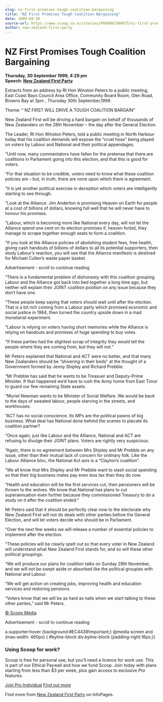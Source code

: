 ```yaml
---
slug: nz-first-promises-tough-coalition-bargaining
title: "NZ First Promises Tough Coalition Bargaining"
date: 1999-09-30
source-url: https://www.scoop.co.nz/stories/PA9909/S00675/nz-first-promises-tough-coalition-bargaining.htm
author: new-zealand-first-party
---
```

NZ First Promises Tough Coalition Bargaining
============================================

**Thursday, 30 September 1999, 4:29 pm**  
**Speech: [New Zealand First Party](https://info.scoop.co.nz/New_Zealand_First_Party)**

Extracts from an address by Rt Hon Winston Peters to a public meeting, East Coast Bays Council Area Office, Community Board Room, Glen Road, Browns Bay at 3pm , Thursday 30th September,1999.

Theme: “ NZ FIRST WILL DRIVE A TOUGH COALITION BARGAIN”

New Zealand First will be driving a hard bargain on behalf of thousands of New Zealanders on the 28th November – the day after the General Election.

The Leader, Rt Hon Winston Peters, told a public meeting in North Harbour today that his coalition demands will expose the “cruel hoax” being played on voters by Labour and National and their political appendages.

“Until now, many commentators have fallen for the pretense that there are coalitions in Parliament going into this election, and that this is good for voters.

“For that situation to be credible, voters need to know what these coalition policies are – but, in truth, there are none upon which there is agreement.

“It is yet another political exercise in deception which voters are intelligently starting to see through.

“Look at the Alliance. Jim Anderton is promising Heaven on Earth for people at a cost of billions of dollars, knowing full well that he will never have to honour his promises.

“Labour, which is becoming more like National every day, will not let the Alliance spend one cent on its election promises if, heaven forbid, they manage to scrape together enough seats to form a coalition.

“If you look at the Alliance policies of abolishing student fees, free health, giving cash handouts of billions of dollars to all its potential supporters, then study Labour’s reaction, you will see that the Alliance manifesto is destined for Michael Cullen’s waste paper basket.

Advertisement - scroll to continue reading





“There is a fundamental problem of dishonesty with this coalition grouping. Labour and the Alliance got back into bed together a long time ago, but neither will explain their JOINT coalition position on any issue because they don’t have one.

“These people keep saying that voters should wait until after the election. That is a bit rich coming from a Labour party which promised economic and social justice in 1984, then turned the country upside down in a mad monetarist experiment.

“Labour is relying on voters having short memories while the Alliance is relying on handouts and promises of huge spending to buy votes.

“If these parties had the slightest scrap of integrity they would tell the people where they are coming from, but they will not.”

Mr Peters explained that National and ACT were no better, and that many New Zealanders should be “shivering in their beds” at the thought of a Government formed by Jenny Shipley and Richard Prebble.

“Mr Prebble has said that he wants to be Treasuer and Deputy-Prime Minister. If that happened we’d have to rush the Army home from East Timor to guard our few remaining State assets.

“Muriel Newman wants to be Minister of Social Welfare. We would be back to the days of sweated labour, people starving in the streets, and workhouses.

“ACT has no social conscience. Its MPs are the political pawns of big business. What deal has National done behind the scenes to placate its coalition partner?

“Once again, just like Labour and the Alliance, National and ACT are refusing to divulge their JOINT plans. Voters are rightly very suspicious.

“Again, there is no agreement between Mrs Shipley and Mr Prebble on any issue, other than their mutual lack of concern for ordinary folk. Like the Labour Alliance bloc, the National Act axis is a “Clayton’s coalition”.

“We all know that Mrs Shipley and Mr Prebble want to slash social spending so that their big business mates pay even less tax than they do now.

“Health and education will be the first services cut, then pensioners will be thrown to the wolves. We know that National has plans to cut superannuation even further because they commissioned Treasury to do a study on it after the coalition ended.”

Mr Peters said that it should be perfectly clear now to the electorate why New Zealand First will not do deals with other parties before the General Election, and will let voters decide who should be in Parliament.

“Over the next few weeks we will release a number of essential policies to implement after the election.

“These policies will be clearly spelt out so that every voter in New Zealand will understand what New Zealand First stands for, and so will these other political groupings.

“We will produce our plans for coalition talks on Sunday 28th November, and we will not be swept aside or absorbed like the political groupies with National and Labour.

“We will get action on creating jobs, improving health and education services and restoring pensions.

“Voters know that we will be as hard as nails when we start talking to these other parties,” said Mr Peters.  

[© Scoop Media](http://www.scoop.co.nz/about/terms.html)  

Advertisement - scroll to continue reading



a.supporter:hover {background:#EC4438!important;} @media screen and (max-width: 480px) { #byline-block div.byline-block {padding-right:16px;}}

### Using Scoop for work?

Scoop is free for personal use, but you’ll need a licence for work use. This is part of our Ethical Paywall and how we fund Scoop. Join today with plans starting from less than $3 per week, plus gain access to exclusive _Pro_ features.  
  
[Join Pro Individual](https://pro.scoop.co.nz/Individual/?from=ProIn24) [Find out more](https://pro.scoop.co.nz/using-scoop-for-work/?from=ProIn24)

Find more from [New Zealand First Party](https://info.scoop.co.nz/New_Zealand_First_Party) on InfoPages.